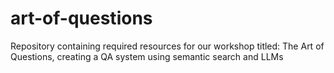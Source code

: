 # art-of-questions
Repository containing required resources for our workshop titled: The Art of Questions, creating a QA system using semantic search and LLMs
